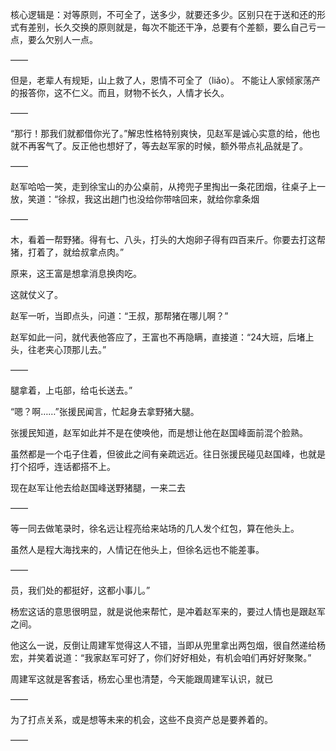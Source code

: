 核心逻辑是：对等原则，不可全了，送多少，就要还多少。区别只在于送和还的形式有差别，长久交换的原则就是，每次不能还干净，总要有个差额，要么自己亏一点，要么欠别人一点。

——

但是，老辈人有规矩，山上救了人，恩情不可全了（liǎo）。
不能让人家倾家荡产的报答你，这不仁义。而且，财物不长久，人情才长久。

——

“那行！那我们就都借你光了。”解忠性格特别爽快，见赵军是诚心实意的给，他也就不再客气了。反正他也想好了，等去赵军家的时候，额外带点礼品就是了。

——

赵军哈哈一笑，走到徐宝山的办公桌前，从挎兜子里掏出一条花团烟，往桌子上一放，笑道：“徐叔，我这出趟门也没给你带啥回来，就给你拿条烟

——

木，看着一帮野猪。得有七、八头，打头的大炮卵子得有四百来斤。你要去打这帮猪，打着了，就给叔拿点肉。”

原来，这王富是想拿消息换肉吃。

这就仗义了。

赵军一听，当即点头，问道：“王叔，那帮猪在哪儿啊？”

赵军如此一问，就代表他答应了，王富也不再隐瞒，直接道：“24大班，后堵上头，往老夹心顶那儿去。”

——

腿拿着，上屯部，给屯长送去。”

“嗯？啊……”张援民闻言，忙起身去拿野猪大腿。

张援民知道，赵军如此并不是在使唤他，而是想让他在赵国峰面前混个脸熟。

虽然都是一个屯子住着，但彼此之间有亲疏远近。往日张援民碰见赵国峰，也就是打个招呼，连话都搭不上。

现在赵军让他去给赵国峰送野猪腿，一来二去

——

等一同去做笔录时，徐名远让程亮给来站场的几人发个红包，算在他头上。

虽然人是程大海找来的，人情记在他头上，但徐名远也不能差事。

——

员，我们处的都挺好，这都小事儿。”

杨宏这话的意思很明显，就是说他来帮忙，是冲着赵军来的，要过人情也是跟赵军之间。

他这么一说，反倒让周建军觉得这人不错，当即从兜里拿出两包烟，很自然递给杨宏，并笑着说道：“我家赵军可好了，你们好好相处，有机会咱们再好好聚聚。”

周建军这就是客套话，杨宏心里也清楚，今天能跟周建军认识，就已

——

为了打点关系，或是想等未来的机会，这些不良资产总是要养着的。

——

